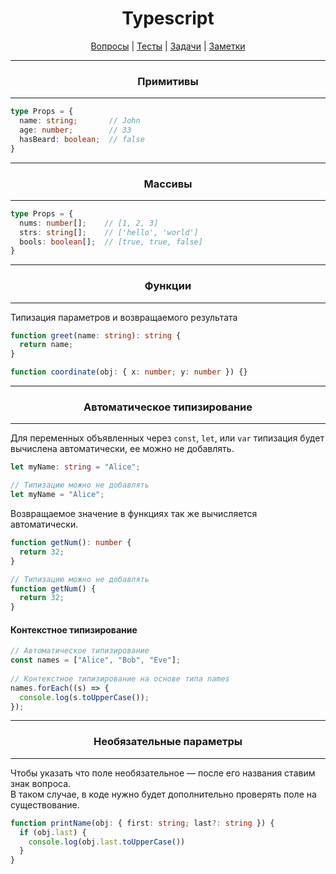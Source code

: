 <div align="center">

# Typescript

[Вопросы](https://github.com/dollaween/javascript-questions)
|
[Тесты](https://github.com/dollaween/javascript-tests)
|
[Задачи](https://github.com/dollaween/javascript-tasks)
|
[Заметки](https://github.com/dollaween/javascript-notes)

</div>

---

<div align="center">

  ### Примитивы

</div>

---

```ts
type Props = {
  name: string;       // John
  age: number;        // 33
  hasBeard: boolean;  // false
}
```

---

<div align="center">

  ### Массивы

</div>

---

```ts
type Props = {
  nums: number[];    // [1, 2, 3]
  strs: string[];    // ['hello', 'world']
  bools: boolean[];  // [true, true, false]
}
```

---

<div align="center">

  ### Функции

</div>

---

Типизация параметров и возвращаемого результата

```ts
function greet(name: string): string {
  return name;
}
```

```ts
function coordinate(obj: { x: number; y: number }) {}
```

---

<div align="center">

  ### Автоматическое типизирование

</div>

---

Для переменных объявленных через `const`, `let`, или `var` типизация будет вычислена автоматически, ее можно не добавлять.

```ts
let myName: string = "Alice";

// Типизацию можно не добавлять
let myName = "Alice";
```

Возвращаемое значение в функциях так же вычисляется автоматически.

```ts
function getNum(): number {
  return 32;
}

// Типизацию можно не добавлять
function getNum() {
  return 32;
}
```

#### Контекстное типизирование

```ts
// Автоматическое типизирование
const names = ["Alice", "Bob", "Eve"];
 
// Контекстное типизирование на основе типа names
names.forEach((s) => {
  console.log(s.toUpperCase());
});
```

---

<div align="center">

  ### Необязательные параметры

</div>

---

Чтобы указать что поле необязательное — после его названия ставим знак вопроса.  
В таком случае, в коде нужно будет дополнительно проверять поле на существование.

```ts
function printName(obj: { first: string; last?: string }) {
  if (obj.last) {
    console.log(obj.last.toUpperCase())
  }
}
```
















